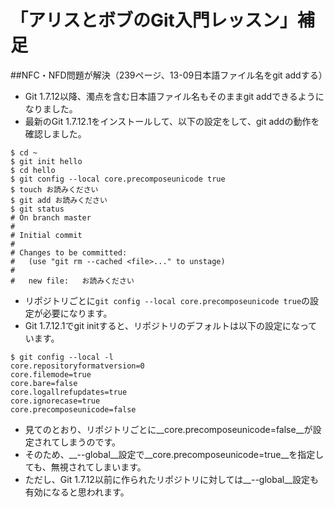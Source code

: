 「アリスとボブのGit入門レッスン」補足
=========================================

##NFC・NFD問題が解決（239ページ、13-09日本語ファイル名をgit addする）
* Git 1.7.12以降、濁点を含む日本語ファイル名もそのままgit addできるようになりました。
* 最新のGit 1.7.12.1をインストールして、以下の設定をして、git addの動作を確認しました。

````
$ cd ~
$ git init hello
$ cd hello
$ git config --local core.precomposeunicode true
$ touch お読みください
$ git add お読みください
$ git status
# On branch master
#
# Initial commit
#
# Changes to be committed:
#   (use "git rm --cached <file>..." to unstage)
#
#	new file:   お読みください
````

* リポジトリごとに`git config --local core.precomposeunicode true`の設定が必要になります。
* Git 1.7.12.1でgit initすると、リポジトリのデフォルトは以下の設定になっています。
```
$ git config --local -l
core.repositoryformatversion=0
core.filemode=true
core.bare=false
core.logallrefupdates=true
core.ignorecase=true
core.precomposeunicode=false
```

* 見てのとおり、リポジトリごとに__core.precomposeunicode=false__が設定されてしまうのです。
* そのため、__--global__設定で__core.precomposeunicode=true__を指定しても、無視されてしまいます。
* ただし、Git 1.7.12以前に作られたリポジトリに対しては__--global__設定も有効になると思われます。